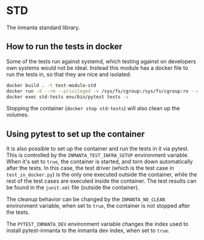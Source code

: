 # STD

The inmanta standard library.

## How to run the tests in docker

Some of the tests run against systemd, which testing against on developers own systems would not be ideal.
Instead this module has a docker file to run the tests in, so that they are nice and isolated:

```bash
docker build . -t test-module-std
docker run -d --rm --privileged -v /sys/fs/cgroup:/sys/fs/cgroup:ro --name std-tests test-module-std
docker exec std-tests env/bin/pytest tests -v
```

Stopping the container (`docker stop std-tests`) will also clean up the volumes.

## Using pytest to set up the container

It is also possible to set up the container and run the tests in it via pytest.
This is controlled by the `INMANTA_TEST_INFRA_SETUP` environment variable.
When it's set to `true`, the container is started, and torn down automatically after the tests.
In this case, the test driver (which is the test case in `test_in_docker.py`) is the only one executed outside the container,
while the rest of the test cases are executed inside the container.
The test results can be found in the `junit.xml` file (outside the container).

The cleanup behavior can be changed by the `INMANTA_NO_CLEAN` environment variable,
when set to `true`, the container is not stopped after the tests.

The `PYTEST_INMANTA_DEV` environment variable changes the index used to install pytest-inmanta to the inmanta dev index,
when set to `true`.
